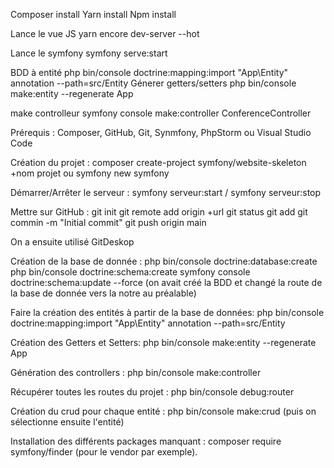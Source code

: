 Composer install
Yarn install
Npm install

Lance le vue JS 
yarn encore dev-server --hot 

Lance le symfony
symfony serve:start

BDD à entité 
php bin/console doctrine:mapping:import "App\Entity" annotation --path=src/Entity
Génerer getters/setters 
php bin/console make:entity --regenerate App

make controlleur
symfony console make:controller ConferenceController

Prérequis : 
Composer, GitHub, Git, Synmfony, PhpStorm ou Visual Studio Code

Création du projet : 
composer create-project symfony/website-skeleton +nom projet
ou symfony new
symfony

Démarrer/Arrêter le serveur :
symfony serveur:start / symfony serveur:stop


Mettre sur GitHub : 
git init 
git remote add origin +url
git status
git add
git commin -m "Initial commit"
git push origin main

On a ensuite utilisé GitDeskop

Création de la base de donnée : 
php bin/console doctrine:database:create 
php bin/console doctrine:schema:create
symfony console doctrine:schema:update --force 
(on avait  créé la BDD et changé la route de la base de donnée vers la notre au préalable)

Faire la création des entités à partir de la base de données:
php bin/console doctrine:mapping:import "App\Entity" annotation --path=src/Entity

Création des Getters et Setters: 
php bin/console make:entity --regenerate App

Génération des controllers : 
php bin/console make:controller

Récupérer toutes les routes du projet : 
php bin/console debug:router

Création du crud pour chaque entité : 
php bin/console make:crud (puis on sélectionne ensuite l'entité)

Installation des différents packages manquant : 
composer require symfony/finder (pour le vendor par exemple).